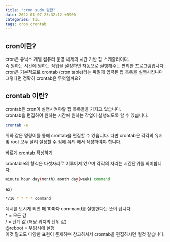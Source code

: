 ```yaml
---
title: "cron sudo 권한"
date: 2022-01-07 23:32:12 +0900
categories: TIL
tags: cron crontab
---
```


## cron이란?

cron은 유닉스 계열 컴퓨터 운영 체제의 시간 기반 잡 스케줄러이다.<br>
즉 원하는 시간에 원하는 작업을 설정하면 자동으로 실행해주는 편리한 프로그램입니다.<br>
cron은 기본적으로 crontab (cron table)라는 파일에 입력된 잡 목록을 실행시킵니다<br>
그렇다면 정확히 crontab은 무엇일까요?

## crontab 이란?

crontab은 cron이 실행시켜야할 잡 목록들을 가지고 있습니다.<br>
crontab을 편집하여 원하는 시간에 원하는 작업이 실행되도록 할 수 있습니다.

```bash
crontab -e
```

위와 같은 명령어를 통해 crontab을 편집할 수 있습니다. 다만 crontab은 각각의 유저 및 root 모두 달리 설정할 수 점에 유의 해서 작성하여야 합니다.<br>

[빠르게 crontab 작성하기](https://crontab.guru)

crontable의 형식은 다섯자리로 이루어져 있으며 각각의 자리는 시간단위를 의미합니다.

```bash
minute hour day(month) month day(week) command
```

ex)

```bash
*/10 * * * * command
```

예시를 보시게 되면 매 10마다 command를 실행한다는 뜻이 됩니다.<br> \* = 모든 값<br>
/ = 단계 값 (해당 위치의 단위 값)<br>
@reboot = 부팅시에 실행<br>
이것 말고도 다양한 표현이 존재하며 참고하셔서 crontab을 편집하시면 될것 같습니다.
